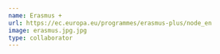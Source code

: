 ```yaml
---
name: Erasmus +
url: https://ec.europa.eu/programmes/erasmus-plus/node_en
image: erasmus.jpg.jpg
type: collaborator
---
```


